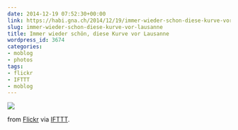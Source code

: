 ```yaml
---
date: 2014-12-19 07:52:30+00:00
link: https://habi.gna.ch/2014/12/19/immer-wieder-schon-diese-kurve-vor-lausanne/
slug: immer-wieder-schon-diese-kurve-vor-lausanne
title: Immer wieder schön, diese Kurve vor Lausanne
wordpress_id: 3674
categories:
- moblog
- photos
tags:
- flickr
- IFTTT
- moblog
---
```


![](http://ift.tt/1C6TA6I)  

from [Flickr](http://flic.kr/p/qbhwNZ) via [IFTTT](http://ift.tt/1c4nCfM).
